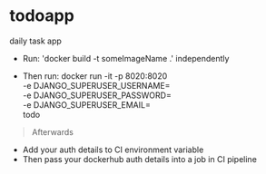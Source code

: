 # todoapp
daily task app

* Run: 'docker build -t someImageName .' independently

* Then run:
    docker run -it -p 8020:8020 \
        -e DJANGO_SUPERUSER_USERNAME= \
        -e DJANGO_SUPERUSER_PASSWORD= \
        -e DJANGO_SUPERUSER_EMAIL= \
        todo

> Afterwards
* Add your auth details to CI environment variable
* Then pass your dockerhub auth details into a job in CI pipeline

